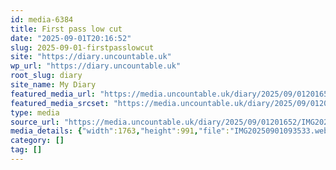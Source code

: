 ```yaml
---
id: media-6384
title: First pass low cut
date: "2025-09-01T20:16:52"
slug: 2025-09-01-firstpasslowcut
site: "https://diary.uncountable.uk"
wp_url: "https://diary.uncountable.uk"
root_slug: diary
site_name: My Diary
featured_media_url: "https://media.uncountable.uk/diary/2025/09/01201652/IMG20250901093533.webp"
featured_media_srcset: "https://media.uncountable.uk/diary/2025/09/01201652/IMG20250901093533-300x169.webp 300w, https://media.uncountable.uk/diary/2025/09/01201652/IMG20250901093533-1024x576.webp 1024w, https://media.uncountable.uk/diary/2025/09/01201652/IMG20250901093533-150x150.webp 150w, https://media.uncountable.uk/diary/2025/09/01201652/IMG20250901093533-640x360.webp 640w, https://media.uncountable.uk/diary/2025/09/01201652/IMG20250901093533.webp 1763w"
type: media
source_url: "https://media.uncountable.uk/diary/2025/09/01201652/IMG20250901093533.webp"
media_details: {"width":1763,"height":991,"file":"IMG20250901093533.webp","filesize":136520,"sizes":{"medium":{"file":"IMG20250901093533-300x169.webp","width":300,"height":169,"filesize":22404,"mime_type":"image/webp","source_url":"https://media.uncountable.uk/diary/2025/09/01201652/IMG20250901093533-300x169.webp"},"large":{"file":"IMG20250901093533-1024x576.webp","width":1024,"height":576,"filesize":166418,"mime_type":"image/webp","source_url":"https://media.uncountable.uk/diary/2025/09/01201652/IMG20250901093533-1024x576.webp"},"thumbnail":{"file":"IMG20250901093533-150x150.webp","width":150,"height":150,"filesize":12972,"mime_type":"image/webp","source_url":"https://media.uncountable.uk/diary/2025/09/01201652/IMG20250901093533-150x150.webp"},"mobwidth":{"file":"IMG20250901093533-640x360.webp","width":640,"height":360,"filesize":79290,"mime_type":"image/webp","source_url":"https://media.uncountable.uk/diary/2025/09/01201652/IMG20250901093533-640x360.webp"},"full":{"file":"IMG20250901093533.webp","width":1763,"height":991,"mime_type":"image/webp","source_url":"https://media.uncountable.uk/diary/2025/09/01201652/IMG20250901093533.webp"}},"image_meta":{"aperture":"0","credit":"","camera":"","caption":"","created_timestamp":"0","copyright":"","focal_length":"0","iso":"0","shutter_speed":"0","title":"","orientation":"0","keywords":[]}}
category: []
tag: []
---
```


